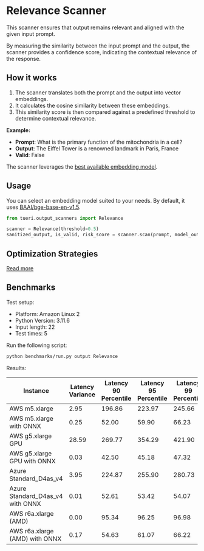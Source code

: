 # Relevance Scanner

This scanner ensures that output remains relevant and aligned with the given input prompt.

By measuring the similarity between the input prompt and the output, the scanner provides a confidence score, indicating
the contextual relevance of the response.

## How it works

1. The scanner translates both the prompt and the output into vector embeddings.
2. It calculates the cosine similarity between these embeddings.
3. This similarity score is then compared against a predefined threshold to determine contextual relevance.

**Example:**

- **Prompt**: What is the primary function of the mitochondria in a cell?
- **Output**: The Eiffel Tower is a renowned landmark in Paris, France
- **Valid**: False

The scanner leverages the [best available embedding model](https://huggingface.co/spaces/mteb/leaderboard).

## Usage

You can select an embedding model suited to your needs. By default, it
uses [BAAI/bge-base-en-v1.5](https://huggingface.co/BAAI/bge-base-en-v1.5).

```python
from tueri.output_scanners import Relevance

scanner = Relevance(threshold=0.5)
sanitized_output, is_valid, risk_score = scanner.scan(prompt, model_output)
```

## Optimization Strategies

[Read more](../tutorials/optimization.md)

## Benchmarks

Test setup:

- Platform: Amazon Linux 2
- Python Version: 3.11.6
- Input length: 22
- Test times: 5

Run the following script:

```sh
python benchmarks/run.py output Relevance
```

Results:

| Instance                         | Latency Variance | Latency 90 Percentile | Latency 95 Percentile | Latency 99 Percentile | Average Latency (ms) | QPS    |
|----------------------------------|------------------|-----------------------|-----------------------|-----------------------|----------------------|--------|
| AWS m5.xlarge                    | 2.95             | 196.86                | 223.97                | 245.66                | 142.39               | 154.51 |
| AWS m5.xlarge with ONNX          | 0.25             | 52.00                 | 59.90                 | 66.23                 | 35.92                | 612.47 |
| AWS g5.xlarge GPU                | 28.59            | 269.77                | 354.29                | 421.90                | 100.63               | 218.62 |
| AWS g5.xlarge GPU with ONNX      | 0.03             | 42.50                 | 45.18                 | 47.32                 | 37.14                | 592.43 |
| Azure Standard_D4as_v4           | 3.95             | 224.87                | 255.90                | 280.73                | 161.19               | 136.48 |
| Azure Standard_D4as_v4 with ONNX | 0.01             | 52.61                 | 53.42                 | 54.07                 | 49.76                | 442.11 |
| AWS r6a.xlarge (AMD)             | 0.00             | 95.34                 | 96.25                 | 96.98                 | 93.23                | 235.97 |
| AWS r6a.xlarge (AMD) with ONNX   | 0.17             | 54.63                 | 61.07                 | 66.22                 | 41.71                | 527.50 |

